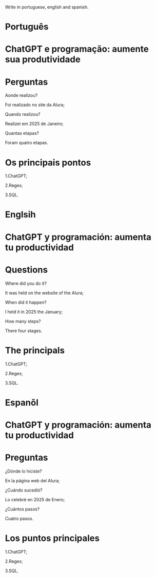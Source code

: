 Write in portuguese, english and spanish.

# Português

# ChatGPT e programação: aumente sua produtividade

# Perguntas

Aonde realizou?

Foi realizado no site da Alura;

Quando realizou?

Realizei em 2025 de Janeiro;

Quantas etapas?

Foram quatro etapas.

# Os principais pontos

1.ChatGPT;

2.Regex;

3.SQL.

# Englsih

#  ChatGPT y programación: aumenta tu productividad

# Questions

Where did you do it?

It was held on the website of the Alura;

When did it happen?

I held it in 2025 the January;

How many steps?

There four stages.

# The principals

1.ChatGPT;

2.Regex;

3.SQL.


# Espanõl

# ChatGPT y programación: aumenta tu productividad

# Preguntas

¿Dónde lo hiciste?

En la página web del Alura;

¿Cuándo sucedió?

Lo celebré en 2025 de Enero;

¿Cuántos pasos?

Cuatro pasos.

# Los puntos principales

1.ChatGPT;

2.Regex;

3.SQL.




